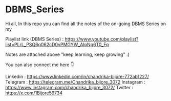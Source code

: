 # DBMS_Series

Hi all, In this repo you can find all the notes of the on-going DBMS Series on my

Playlist link (DBMS Series) : https://www.youtube.com/playlist?list=PLrL_PSQ6q062cD0vPMGYW_AIpNg6T0_Fq

Notes are attached above "keep learning, keep growing" :)

You can also connect me here 👇

Linkedin : https://www.linkedin.com/in/chandrika-bijore-772ab1227/  
Telegram : https://telegram.me/Chandrika_bijore_3072
Instagram : https://www.instagram.com/chandrika_bijore_3072/ 
Twitter : https://x.com/1Bijore59734
